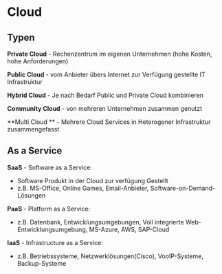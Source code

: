 # Cloud

## Typen
**Private Cloud** - Rechenzentrum im eigenen Unternehmen (hohe Kosten, hohe Anforderungen)

**Public Cloud** - vom Anbieter übers Internet zur Verfügung gestellte IT Infrastruktur

**Hybrid Cloud** - Je nach Bedarf Public und Private Cloud kombinieren

**Community Cloud** - von mehreren Unternehmen zusammen genutzt

**Multi Cloud ** - Mehrere Cloud Services in Heterogener Infrastruktur zusammengefasst

## As a Service
**SaaS** - Software as a Service:
- Software Produkt in der Cloud zur verfügung Gestellt
- z.B. MS-Office, Online Games, Email-Anbieter, Software-on-Demand-Lösungen

**PaaS** - Platform as a Service:
- z.B. Datenbank, Entwicklungsumgebungen, Voll integrierte Web-Entwicklungsumgebung, MS-Azure, AWS, SAP-Cloud

**IaaS** - Infrastructure as a Service:
- z.B. Betriebssysteme, Netzwerklösungen(Cisco), VooIP-Systeme, Backup-Systeme